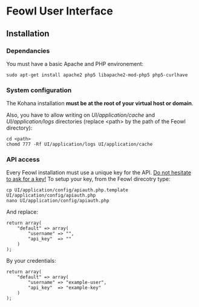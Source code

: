 # Feowl User Interface
## Installation
### Dependancies
You must have a basic Apache and PHP environement:

	sudo apt-get install apache2 php5 libapache2-mod-php5 php5-curlhave

### System configuration
The Kohana installation <b>must be at the root of your virtual host or domain</b>.

Also, you have to allow writing on <em>UI/application/cache</em> and <em>UI/application/logs</em> directories (replace 	&lt;path> by the path of the Feowl directory):

	cd <path>
	chomd 777 -Rf UI/application/logs UI/application/cache

### API access
Every Feowl installation must use a unique key for the API. [Do not hesitate to ask for a key!](mailto:contact@feowl.com)
To setup your key, from the Feowl direcotry type:

	cp UI/application/config/apiauth.php.template UI/application/config/apiauth.php
	nano UI/application/config/apiauth.php
	
And replace:

	return array(
		"default" => array(
			"username" => "",
			"api_key"  => ""
		)
	);
	
By your credentials:

	return array(
		"default" => array(
			"username" => "example-user",
			"api_key"  => "example-key"
		)
	);

